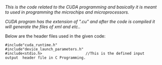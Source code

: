 *This is the code related to the CUDA programming and basically it is meant to used in programming the microchips and microprocessors.*

*CUDA program has the extension of ".cu" and after the code is compiled it will generate the files of xml and etc..*

Below are the header files used in the given code:

    #include"cuda_runtime.h"
    #include"device_launch_parameters.h"
    #include<stdio.h>                    //This is the defined input output  header file in C Programming.
